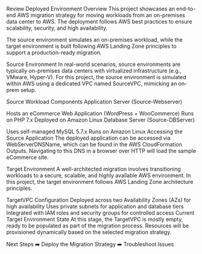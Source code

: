 Review Deployed Environment
Overview
This project showcases an end-to-end AWS migration strategy for moving workloads from an on-premises data center to AWS. The deployment follows AWS best practices to ensure scalability, security, and high availability.

The source environment simulates an on-premises workload, while the target environment is built following AWS Landing Zone principles to support a production-ready migration.

Source Environment
In real-world scenarios, source environments are typically on-premises data centers with virtualized infrastructure (e.g., VMware, Hyper-V). For this project, the source environment is simulated within AWS using a dedicated VPC named SourceVPC, mimicking an on-prem setup.

Source Workload Components
Application Server (Source-Webserver)

Hosts an eCommerce Web Application (WordPress + WooCommerce)
Runs on PHP 7.x
Deployed on Amazon Linux
Database Server (Source-DBServer)

Uses self-managed MySQL 5.7.x
Runs on Amazon Linux
Accessing the Source Application
The deployed application can be accessed via WebServerDNSName, which can be found in the AWS CloudFormation Outputs. Navigating to this DNS in a browser over HTTP will load the sample eCommerce site.

Target Environment
A well-architected migration involves transitioning workloads to a secure, scalable, and highly available AWS environment. In this project, the target environment follows AWS Landing Zone architecture principles.

TargetVPC Configuration
Deployed across two Availability Zones (AZs) for high availability
Uses private subnets for application and database tiers
Integrated with IAM roles and security groups for controlled access
Current Target Environment State
At this stage, the TargetVPC is mostly empty, ready to be populated as part of the migration process. Resources will be provisioned dynamically based on the selected migration strategy.

Next Steps
➡️ Deploy the Migration Strategy
➡️ Troubleshoot Issues
